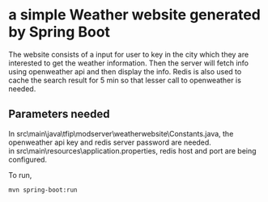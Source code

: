 # a simple Weather website generated by Spring Boot  
  
The website consists of a input for user to key in the city which they are interested to get the weather information. Then the server will fetch info using openweather api and then display the info. Redis is also used to cache the search result for 5 min so that lesser call to openweather is needed.  
  
## Parameters needed  
In src\main\java\tfip\modserver\weatherwebsite\Constants.java, the openweather api key and redis server password are needed.  
in src\main\resources\application.properties, redis host and port are being configured.  

To run,  
```
mvn spring-boot:run
```
